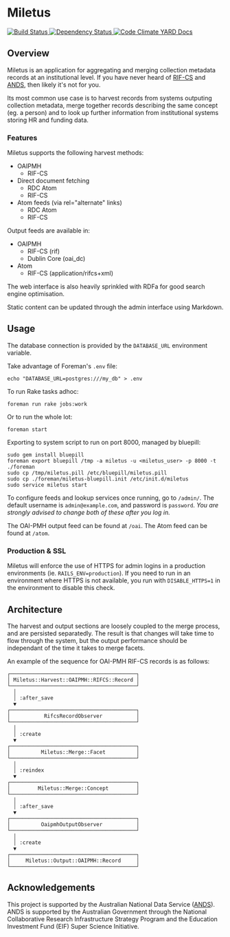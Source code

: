 # Miletus

[![Build Status](https://secure.travis-ci.org/uq-eresearch/miletus.png)
](http://travis-ci.org/uq-eresearch/miletus)
[![Dependency Status](https://gemnasium.com/uq-eresearch/miletus.png)
](https://gemnasium.com/uq-eresearch/miletus)
[![Code Climate](https://codeclimate.com/badge.png)
](https://codeclimate.com/github/uq-eresearch/miletus)
[YARD Docs](http://rdoc.info/github/uq-eresearch/miletus)

## Overview

Miletus is an application for aggregating and merging collection metadata
records at an institutional level. If you have never heard of [RIF-CS] and
[ANDS], then likely it's not for you.

Its most common use case is to harvest records from systems outputing collection
metadata, merge together records describing the same concept (eg. a person) and
to look up further information from institutional systems storing HR and funding
data.

### Features

Miletus supports the following harvest methods:

 * OAIPMH
   * RIF-CS
 * Direct document fetching
   * RDC Atom
   * RIF-CS
 * Atom feeds (via rel="alternate" links)
   * RDC Atom
   * RIF-CS

Output feeds are available in:

 * OAIPMH
   * RIF-CS (rif)
   * Dublin Core (oai_dc)
 * Atom
   * RIF-CS (application/rifcs+xml)

The web interface is also heavily sprinkled with RDFa for good search engine optimisation.

Static content can be updated through the admin interface using Markdown.

## Usage

The database connection is provided by the `DATABASE_URL` environment variable.

Take advantage of Foreman's `.env` file:

    echo "DATABASE_URL=postgres:///my_db" > .env

To run Rake tasks adhoc:

    foreman run rake jobs:work

Or to run the whole lot:

    foreman start

Exporting to system script to run on port 8000, managed by bluepill:

    sudo gem install bluepill
    foreman export bluepill /tmp -a miletus -u <miletus_user> -p 8000 -t ./foreman
    sudo cp /tmp/miletus.pill /etc/bluepill/miletus.pill
    sudo cp ./foreman/miletus-bluepill.init /etc/init.d/miletus
    sudo service miletus start

To configure feeds and lookup services once running, go to `/admin/`. The default username is `admin@example.com`, and password is `password`. *You are strongly advised to change both of these after you log in.*

The OAI-PMH output feed can be found at `/oai`. The Atom feed can be found at `/atom`.

### Production & SSL

Miletus will enforce the use of HTTPS for admin logins in a production
environments (ie. `RAILS_ENV=production`). If you need to run in an environment
where HTTPS is not available, you run with `DISABLE_HTTPS=1` in the environment
to disable this check.

## Architecture

The harvest and output sections are loosely coupled to the merge process, and
are persisted separatedly. The result is that changes will take time to flow
through the system, but the output performance should be independant of the time
it takes to merge facets.

An example of the sequence for OAI-PMH RIF-CS records is as follows:

<!-- Graphviz source (turned into boxart by graph-easy):
digraph miletus {
  node[shape=box];
  input_record [label=" Miletus::Harvest::OAIPMH::RIFCS::Record "];
  rifcs_record_observer [label=" RifcsRecordObserver "];
  facet [label=" Miletus::Merge::Facet "];
  concept [label=" Miletus::Merge::Concept "];
  oaipmh_output_observer [label=" OaipmhOutputObserver "];
  output_record [label=" Miletus::Output::OAIPMH::Record "];
  input_record -> rifcs_record_observer [ label=" :after_save " ];
  rifcs_record_observer -> facet [ label=" :create" ];
  facet -> concept [ label=" :reindex " ];
  concept -> oaipmh_output_observer [ label=" :after_save " ];
  oaipmh_output_observer -> output_record [ label=" :create " ];
}
-->

```
┌─────────────────────────────────────────┐
│ Miletus::Harvest::OAIPMH::RIFCS::Record │
└─────────────────────────────────────────┘
  │
  │ :after_save
  ▼
┌─────────────────────────────────────────┐
│           RifcsRecordObserver           │
└─────────────────────────────────────────┘
  │
  │ :create
  ▼
┌─────────────────────────────────────────┐
│          Miletus::Merge::Facet          │
└─────────────────────────────────────────┘
  │
  │ :reindex
  ▼
┌─────────────────────────────────────────┐
│         Miletus::Merge::Concept         │
└─────────────────────────────────────────┘
  │
  │ :after_save
  ▼
┌─────────────────────────────────────────┐
│          OaipmhOutputObserver           │
└─────────────────────────────────────────┘
  │
  │ :create
  ▼
┌─────────────────────────────────────────┐
│     Miletus::Output::OAIPMH::Record     │
└─────────────────────────────────────────┘

```

## Acknowledgements

This project is supported by the Australian National Data Service
([ANDS](http://www.ands.org.au/)). ANDS is supported by the Australian
Government through the National Collaborative Research Infrastructure
Strategy Program and the Education Investment Fund (EIF) Super Science
Initiative.

[ANDS]: http://www.ands.org.au/
[RIF-CS]: http://services.ands.org.au/documentation/rifcs/guidelines/rif-cs.html
